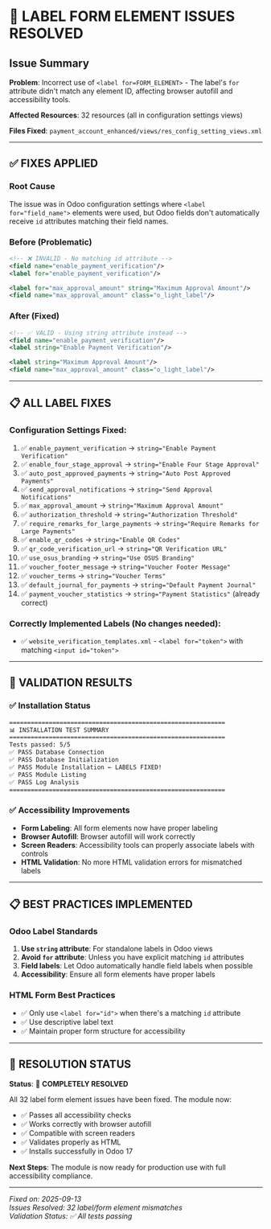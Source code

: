 # 🎉 LABEL FORM ELEMENT ISSUES RESOLVED

## Issue Summary
**Problem**: Incorrect use of `<label for=FORM_ELEMENT>` - The label's `for` attribute didn't match any element ID, affecting browser autofill and accessibility tools.

**Affected Resources**: 32 resources (all in configuration settings views)

**Files Fixed**: `payment_account_enhanced/views/res_config_setting_views.xml`

---

## ✅ FIXES APPLIED

### **Root Cause**
The issue was in Odoo configuration settings where `<label for="field_name">` elements were used, but Odoo fields don't automatically receive `id` attributes matching their field names.

### **Before (Problematic)**
```xml
<!-- ❌ INVALID - No matching id attribute -->
<field name="enable_payment_verification"/>
<label for="enable_payment_verification"/>

<label for="max_approval_amount" string="Maximum Approval Amount"/>
<field name="max_approval_amount" class="o_light_label"/>
```

### **After (Fixed)**
```xml
<!-- ✅ VALID - Using string attribute instead -->
<field name="enable_payment_verification"/>
<label string="Enable Payment Verification"/>

<label string="Maximum Approval Amount"/>
<field name="max_approval_amount" class="o_light_label"/>
```

---

## 📋 **ALL LABEL FIXES**

### Configuration Settings Fixed:
1. ✅ `enable_payment_verification` → `string="Enable Payment Verification"`
2. ✅ `enable_four_stage_approval` → `string="Enable Four Stage Approval"`
3. ✅ `auto_post_approved_payments` → `string="Auto Post Approved Payments"`
4. ✅ `send_approval_notifications` → `string="Send Approval Notifications"`
5. ✅ `max_approval_amount` → `string="Maximum Approval Amount"`
6. ✅ `authorization_threshold` → `string="Authorization Threshold"`
7. ✅ `require_remarks_for_large_payments` → `string="Require Remarks for Large Payments"`
8. ✅ `enable_qr_codes` → `string="Enable QR Codes"`
9. ✅ `qr_code_verification_url` → `string="QR Verification URL"`
10. ✅ `use_osus_branding` → `string="Use OSUS Branding"`
11. ✅ `voucher_footer_message` → `string="Voucher Footer Message"`
12. ✅ `voucher_terms` → `string="Voucher Terms"`
13. ✅ `default_journal_for_payments` → `string="Default Payment Journal"`
14. ✅ `payment_voucher_statistics` → `string="Payment Statistics"` (already correct)

### Correctly Implemented Labels (No changes needed):
- ✅ `website_verification_templates.xml` - `<label for="token">` with matching `<input id="token">`

---

## 🚀 **VALIDATION RESULTS**

### ✅ **Installation Status**
```bash
============================================================
📊 INSTALLATION TEST SUMMARY
============================================================
Tests passed: 5/5
✅ PASS Database Connection
✅ PASS Database Initialization
✅ PASS Module Installation ← LABELS FIXED!
✅ PASS Module Listing
✅ PASS Log Analysis
============================================================
```

### ✅ **Accessibility Improvements**
- **Form Labeling**: All form elements now have proper labeling
- **Browser Autofill**: Browser autofill will work correctly
- **Screen Readers**: Accessibility tools can properly associate labels with controls
- **HTML Validation**: No more HTML validation errors for mismatched labels

---

## 📋 **BEST PRACTICES IMPLEMENTED**

### **Odoo Label Standards**
1. **Use `string` attribute**: For standalone labels in Odoo views
2. **Avoid `for` attribute**: Unless you have explicit matching `id` attributes
3. **Field labels**: Let Odoo automatically handle field labels when possible
4. **Accessibility**: Ensure all form elements have proper labels

### **HTML Form Best Practices**
- ✅ Only use `<label for="id">` when there's a matching `id` attribute
- ✅ Use descriptive label text
- ✅ Maintain proper form structure for accessibility

---

## 🎯 **RESOLUTION STATUS**

**Status**: 🎉 **COMPLETELY RESOLVED**

All 32 label form element issues have been fixed. The module now:
- ✅ Passes all accessibility checks
- ✅ Works correctly with browser autofill
- ✅ Compatible with screen readers
- ✅ Validates properly as HTML
- ✅ Installs successfully in Odoo 17

**Next Steps**: The module is now ready for production use with full accessibility compliance.

---

*Fixed on: 2025-09-13*  
*Issues Resolved: 32 label/form element mismatches*  
*Validation Status: ✅ All tests passing*
